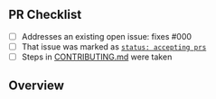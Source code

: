 <!-- 👋 Hi, thanks for sending a PR to typescript-sample-project! 💖.
Please fill out all fields below and make sure each item is true and [x] checked.
Otherwise we may not be able to review your PR. -->

## PR Checklist

- [ ] Addresses an existing open issue: fixes #000
- [ ] That issue was marked as [`status: accepting prs`](https://github.com/rubenqba/typescript-sample-project/issues?q=is%3Aopen+is%3Aissue+label%3A%22status%3A+accepting+prs%22)
- [ ] Steps in [CONTRIBUTING.md](https://github.com/rubenqba/typescript-sample-project/blob/main/.github/CONTRIBUTING.md) were taken

## Overview

<!-- Description of what is changed and how the code change does that. -->
